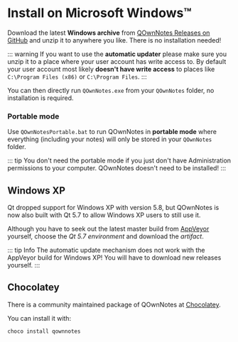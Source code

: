 # Install on Microsoft Windows™

Download the latest **Windows archive** from [QOwnNotes Releases on GitHub](https://github.com/pbek/QOwnNotes/releases)
and unzip it to anywhere you like. There is no installation needed!

::: warning
If you want to use the **automatic updater** please make sure you unzip it
to a place where your user account has write access to.
By default your user account most likely **doesn't have write access** to places
like `C:\Program Files (x86)` or `C:\Program Files`.
:::

You can then directly run `QOwnNotes.exe` from your `QOwnNotes` folder, no installation is required.

### Portable mode

Use `QOwnNotesPortable.bat` to run QOwnNotes in **portable mode** where everything (including your notes) will only be
stored in your `QOwnNotes` folder.

::: tip
You don't need the portable mode if you just don't have Administration permissions
to your computer. QOwnNotes doesn't need to be installed!
:::

## Windows XP

Qt dropped support for Windows XP with version 5.8, but QOwnNotes is now also built
with Qt 5.7 to allow Windows XP users to still use it.

Although you have to seek out the latest master build from [AppVeyor](https://ci.appveyor.com/project/pbek/qownnotes/history)
yourself, choose the *Qt 5.7 environment* and download the *artifact*.

::: tip Info
The automatic update mechanism does not work with the AppVeyor build for Windows XP!
You will have to download new releases yourself.
:::

## Chocolatey

There is a community maintained package of QOwnNotes at [Chocolatey](https://chocolatey.org/packages/qownnotes/).

You can install it with:

```shell
choco install qownnotes
```
